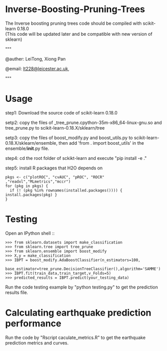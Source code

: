 # Inverse-Boosting-Pruning-Trees
The Inverse boosting pruning trees code should be compiled with scikit-learn 0.18.0  
(This code will be updated later and be compatible with new version of sklearn)


"""

@auther: LeiTong, Xiong Pan

@email: lt228@leicester.ac.uk, 

"""


Usage
=======


step1: Download the source code of scikit-learn 0.18.0

setp2: copy the files of _tree_prune.cpython-35m-x86_64-linux-gnu.so and tree_prune.py to scikit-learn-0.18.X/sklearn/tree

setp3: copy the files of boost_modify.py and boost_utils.py to scikit-learn-0.18.X/sklearn/ensemble, then add 'from . import boost_utils' in the ensemble/__init__.py file.

step4: cd the root folder of sckikt-learn and execute "pip install -e ."

step5: install R packages that H2O depends on

	pkgs <- c("plotROC", "cvAUC", "pROC", "ROCR" ,"readxl","MLmetrics","mccr")
	for (pkg in pkgs) {
	  if (! (pkg %in% rownames(installed.packages()))) { install.packages(pkg) }
	}


Testing
=======

Open an IPython shell ::

    >>> from sklearn.datasets import make_classification
    >>> from sklearn.tree import tree_prune
	>>> from sklearn.ensemble import boost_modify
    >>> X,y = make_classification
    >>> IBPT = boost_modify.AdaBoostClassifier(n_estimators=100,
                                       base_estimator=tree_prune.DecisionTreeClassifier(),algorithm='SAMME')
    >>> IBPT.fit(train_data,train_target,v_Folds=5)
    >>> predicted_results = IBPT.predict(your_testing_data)

Run the code testing example by "python testing.py" to get the prediction results file.


Calculating earthquake prediction performance 
=======

Run the code by "Rscript caculate_metrics.R" to get the earthquake prediction metrics and curves.
